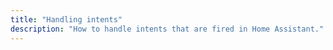```yaml
---
title: "Handling intents"
description: "How to handle intents that are fired in Home Assistant."
---
```


<script>
window.location = 'https://developers.home-assistant.io/docs/en/intent_handling.html';
</script>